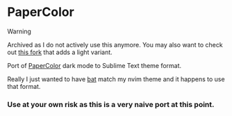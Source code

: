 # PaperColor

> [!WARNING]
> Archived as I do not actively use this anymore.
> You may also want to check out [this fork](https://github.com/ThomasLamprecht/sublime-papercolor) that adds a light variant.

Port of [PaperColor](https://github.com/NLKNguyen/papercolor-theme) dark mode to Sublime Text theme format.

Really I just wanted to have [bat](https://github.com/sharkdp/bat) match my nvim theme and it happens to use that format.

### **Use at your own risk as this is a very naive port at this point.**
